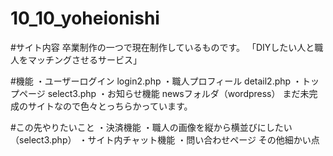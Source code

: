 # 10_10_yoheionishi

#サイト内容
卒業制作の一つで現在制作しているものです。
「DIYしたい人と職人をマッチングさせるサービス」

#機能
・ユーザーログイン login2.php
・職人プロフィール detail2.php
・トップページ select3.php
・お知らせ機能 newsフォルダ（wordpress）
まだ未完成のサイトなので色々とっちらかっています。

#この先やりたいこと
・決済機能
・職人の画像を縦から横並びにしたい（select3.php）
・サイト内チャット機能
・問い合わせページ
その他細かい点
